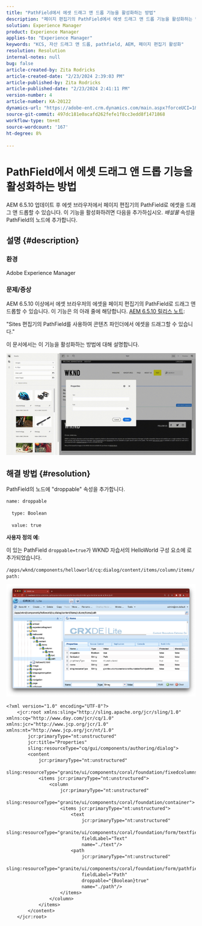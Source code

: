 ```yaml
---
title: "PathField에서 에셋 드래그 앤 드롭 기능을 활성화하는 방법"
description: "페이지 편집기의 PathField에서 에셋 드래그 앤 드롭 기능을 활성화하는 방법에 대해 알아봅니다."
solution: Experience Manager
product: Experience Manager
applies-to: "Experience Manager"
keywords: "KCS, 자산 드래그 앤 드롭, pathfield, AEM, 페이지 편집기 활성화"
resolution: Resolution
internal-notes: null
bug: false
article-created-by: Zita Rodricks
article-created-date: "2/23/2024 2:39:03 PM"
article-published-by: Zita Rodricks
article-published-date: "2/23/2024 2:41:11 PM"
version-number: 4
article-number: KA-20122
dynamics-url: "https://adobe-ent.crm.dynamics.com/main.aspx?forceUCI=1&pagetype=entityrecord&etn=knowledgearticle&id=dfd82d44-59d2-ee11-9079-6045bd0061cb"
source-git-commit: 497dc181e0acafd262fefe1f8cc3edd8f1471868
workflow-type: tm+mt
source-wordcount: '167'
ht-degree: 8%

---
```


# PathField에서 에셋 드래그 앤 드롭 기능을 활성화하는 방법


AEM 6.5.10 업데이트 후 에셋 브라우저에서 페이지 편집기의 PathField로 에셋을 드래그 앤 드롭할 수 있습니다. 이 기능을 활성화하려면 다음을 추가하십시오. *배설물* 속성을 PathField의 노드에 추가합니다.

## 설명 {#description}


### 환경

Adobe Experience Manager

### 문제/증상

AEM 6.5.10 이상에서 에셋 브라우저의 에셋을 페이지 편집기의 PathField로 드래그 앤 드롭할 수 있습니다. 이 기능은 의 아래 줄에 해당합니다. [AEM 6.5.10 릴리스 노트](https://experienceleague.adobe.com/docs/experience-manager-65/content/release-notes/service-pack/6-5-10.html?lang=en):

&quot;Sites 편집기의 PathField를 사용하여 콘텐츠 파인더에서 에셋을 드래그할 수 있습니다.&quot;

이 문서에서는 이 기능을 활성화하는 방법에 대해 설명합니다.

![](assets/___e0d82d44-59d2-ee11-9079-6045bd0061cb___.gif)


## 해결 방법 {#resolution}


PathField의 노드에 &quot;droppable&quot; 속성을 추가합니다.


```
name: droppable

  type: Boolean

  value: true
```


<b>사용자 정의 예:</b>

이 있는 PathField `droppable=true`가 WKND 자습서의 HelloWorld 구성 요소에 로 추가되었습니다.

`/apps/wknd/components/helloworld/cq:dialog/content/items/column/items/path:`

![](assets/6106400f-2b07-ed11-82e4-00224808e483.png)


```
<?xml version="1.0" encoding="UTF-8"?>
    <jcr:root xmlns:sling="http://sling.apache.org/jcr/sling/1.0" xmlns:cq="http://www.day.com/jcr/cq/1.0" xmlns:jcr="http://www.jcp.org/jcr/1.0" xmlns:nt="http://www.jcp.org/jcr/nt/1.0"
        jcr:primaryType="nt:unstructured"
        jcr:title="Properties"
        sling:resourceType="cq/gui/components/authoring/dialog">
        <content
            jcr:primaryType="nt:unstructured"
            sling:resourceType="granite/ui/components/coral/foundation/fixedcolumns">
            <items jcr:primaryType="nt:unstructured">
                <column
                    jcr:primaryType="nt:unstructured"
                    sling:resourceType="granite/ui/components/coral/foundation/container">
                    <items jcr:primaryType="nt:unstructured">
                        <text
                            jcr:primaryType="nt:unstructured"
                            sling:resourceType="granite/ui/components/coral/foundation/form/textfield"
                            fieldLabel="Text"
                            name="./text"/>
                        <path
                            jcr:primaryType="nt:unstructured"
                            sling:resourceType="granite/ui/components/coral/foundation/form/pathfield"
                            fieldLabel="Path"
                            droppable="{Boolean}true"
                            name="./path"/>
                    </items>
                </column>
            </items>
        </content>
    </jcr:root>
```

